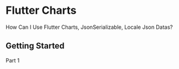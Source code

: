 # Flutter Charts 

How Can I Use Flutter Charts, JsonSerializable, Locale Json Datas?


## Getting Started

Part 1

